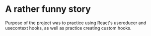 # A rather funny story

Purpose of the project was to practice using React's usereducer and usecontext hooks, as well as practice creating custom hooks. 

